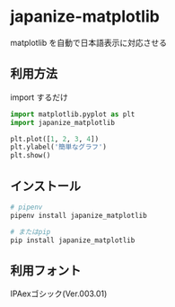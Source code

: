 # japanize-matplotlib
matplotlib を自動で日本語表示に対応させる

## 利用方法
import するだけ
```python
import matplotlib.pyplot as plt
import japanize_matplotlib

plt.plot([1, 2, 3, 4])
plt.ylabel('簡単なグラフ')
plt.show()
```

## インストール
```sh
# pipenv
pipenv install japanize_matplotlib

# またはpip
pip install japanize_matplotlib
```

## 利用フォント
IPAexゴシック(Ver.003.01)

